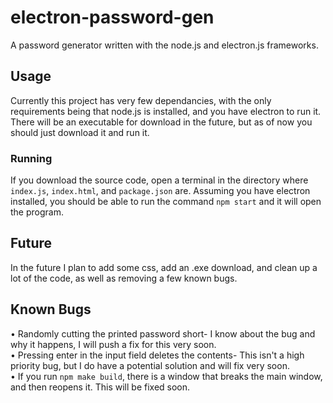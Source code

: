 # electron-password-gen
A password generator written with the node.js and electron.js frameworks.

## Usage
Currently this project has very few dependancies, with the only requirements being that node.js is installed, and you have electron to run it. There will be an executable for download in the future, but as of now you should just download it and run it.
### Running
If you download the source code, open a terminal in the directory where `index.js`, `index.html`, and `package.json` are. Assuming you have electron installed, you should be able to run the command `npm start` and it will open the program.

## Future
In the future I plan to add some css, add an .exe download, and clean up a lot of the code, as well as removing a few known bugs.

## Known Bugs
• Randomly cutting the printed password short- I know about the bug and why it happens, I will push a fix for this very soon. <br>
• Pressing enter in the input field deletes the contents- This isn't a high priority bug, but I do have a potential solution and will fix very soon. <br>
• If you run `npm make build`, there is a window that breaks the main window, and then reopens it. This will be fixed soon.
